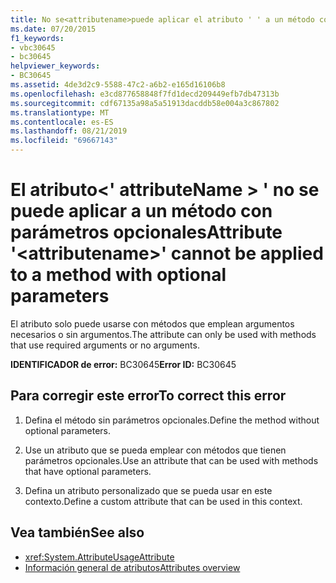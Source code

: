 ```yaml
---
title: No se<attributename>puede aplicar el atributo ' ' a un método con parámetros opcionales
ms.date: 07/20/2015
f1_keywords:
- vbc30645
- bc30645
helpviewer_keywords:
- BC30645
ms.assetid: 4de3d2c9-5588-47c2-a6b2-e165d16106b8
ms.openlocfilehash: e3cd877658848f7fd1decd209449efb7db47313b
ms.sourcegitcommit: cdf67135a98a5a51913dacddb58e004a3c867802
ms.translationtype: MT
ms.contentlocale: es-ES
ms.lasthandoff: 08/21/2019
ms.locfileid: "69667143"
---
```

# <a name="attribute-attributename-cannot-be-applied-to-a-method-with-optional-parameters"></a><span data-ttu-id="d1b1b-102">El atributo\<' attributeName > ' no se puede aplicar a un método con parámetros opcionales</span><span class="sxs-lookup"><span data-stu-id="d1b1b-102">Attribute '\<attributename>' cannot be applied to a method with optional parameters</span></span>
<span data-ttu-id="d1b1b-103">El atributo solo puede usarse con métodos que emplean argumentos necesarios o sin argumentos.</span><span class="sxs-lookup"><span data-stu-id="d1b1b-103">The attribute can only be used with methods that use required arguments or no arguments.</span></span>  
  
 <span data-ttu-id="d1b1b-104">**IDENTIFICADOR de error:** BC30645</span><span class="sxs-lookup"><span data-stu-id="d1b1b-104">**Error ID:** BC30645</span></span>  
  
## <a name="to-correct-this-error"></a><span data-ttu-id="d1b1b-105">Para corregir este error</span><span class="sxs-lookup"><span data-stu-id="d1b1b-105">To correct this error</span></span>  
  
1. <span data-ttu-id="d1b1b-106">Defina el método sin parámetros opcionales.</span><span class="sxs-lookup"><span data-stu-id="d1b1b-106">Define the method without optional parameters.</span></span>  
  
2. <span data-ttu-id="d1b1b-107">Use un atributo que se pueda emplear con métodos que tienen parámetros opcionales.</span><span class="sxs-lookup"><span data-stu-id="d1b1b-107">Use an attribute that can be used with methods that have optional parameters.</span></span>  
  
3. <span data-ttu-id="d1b1b-108">Defina un atributo personalizado que se pueda usar en este contexto.</span><span class="sxs-lookup"><span data-stu-id="d1b1b-108">Define a custom attribute that can be used in this context.</span></span>  
  
## <a name="see-also"></a><span data-ttu-id="d1b1b-109">Vea también</span><span class="sxs-lookup"><span data-stu-id="d1b1b-109">See also</span></span>

- <xref:System.AttributeUsageAttribute>
- [<span data-ttu-id="d1b1b-110">Información general de atributos</span><span class="sxs-lookup"><span data-stu-id="d1b1b-110">Attributes overview</span></span>](../programming-guide/concepts/attributes/index.md)
